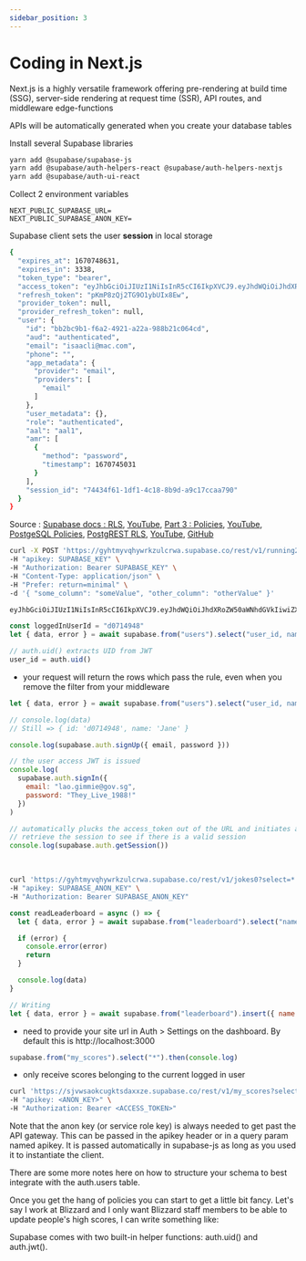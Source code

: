 ```yaml
---
sidebar_position: 3
---
```


# Coding in Next.js

Next.js is a highly versatile framework offering pre-rendering at build time (SSG), server-side rendering at request time (SSR), API routes, and middleware edge-functions

APIs will be automatically generated when you create your database tables

Install several Supabase libraries

```bash
yarn add @supabase/supabase-js
yarn add @supabase/auth-helpers-react @supabase/auth-helpers-nextjs
yarn add @supabase/auth-ui-react
```

Collect 2 environment variables

```env
NEXT_PUBLIC_SUPABASE_URL=
NEXT_PUBLIC_SUPABASE_ANON_KEY=
```

Supabase client sets the user **session** in local storage

```bash
{
  "expires_at": 1670748631,
  "expires_in": 3338,
  "token_type": "bearer",
  "access_token": "eyJhbGciOiJIUzI1NiIsInR5cCI6IkpXVCJ9.eyJhdWQiOiJhdXRoZW50aWNhdGVkIiwiZXhwIjoxNjcwNzQ4NjMxLCJzdWIiOiJiYjJiYzliMS1mNmEyLTQ5MjEtYTIyYS05ODhiMjFjMDY0Y2QiLCJlbWFpbCI6ImlzYWFjbGlAbWFjLmNvbSIsInBob25lIjoiIiwiYXBwX21ldGFkYXRhIjp7InByb3ZpZGVyIjoiZW1haWwiLCJwcm92aWRlcnMiOlsiZW1haWwiXX0sInVzZXJfbWV0YWRhdGEiOnt9LCJyb2xlIjoiYXV0aGVudGljYXRlZCIsImFhbCI6ImFhbDEiLCJhbXIiOlt7Im1ldGhvZCI6InBhc3N3b3JkIiwidGltZXN0YW1wIjoxNjcwNzQ1MDMxfV0sInNlc3Npb25faWQiOiI3NDQzNGY2MS0xZGYxLTRjMTgtOGI5ZC1hOWMxN2NjYWE3OTAifQ.0mcYEjLpRNjKeN-o-olT2LZohCFHGik2_EXZaGONRnk",
  "refresh_token": "pKmP8zQj2TG9O1ybUIx8Ew",
  "provider_token": null,
  "provider_refresh_token": null,
  "user": {
    "id": "bb2bc9b1-f6a2-4921-a22a-988b21c064cd",
    "aud": "authenticated",
    "email": "isaacli@mac.com",
    "phone": "",
    "app_metadata": {
      "provider": "email",
      "providers": [
        "email"
      ]
    },
    "user_metadata": {},
    "role": "authenticated",
    "aal": "aal1",
    "amr": [
      {
        "method": "password",
        "timestamp": 1670745031
      }
    ],
    "session_id": "74434f61-1df1-4c18-8b9d-a9c17ccaa790"
  }
}
```

Source : [Supabase docs : RLS](https://supabase.com/docs/learn/auth-deep-dive/auth-row-level-security), [YouTube](https://youtu.be/qY_iQ10IUhs), [Part 3 : Policies](https://supabase.com/docs/learn/auth-deep-dive/auth-policies), [YouTube](https://youtu.be/0LvCOlELs5U), [PostgeSQL Policies](https://www.postgresql.org/docs/12/sql-createpolicy.html), [PostgREST RLS](https://postgrest.org/en/v7.0.0/auth.html), [YouTube](https://youtu.be/0Fs96oZ4se0), [GitHub](https://github.com/supabase/supabase/tree/master/examples/user-management/nextjs-ts-user-management)

```bash
curl -X POST 'https://gyhtmyvqhywrkzulcrwa.supabase.co/rest/v1/running2' \
-H "apikey: SUPABASE_KEY" \
-H "Authorization: Bearer SUPABASE_KEY" \
-H "Content-Type: application/json" \
-H "Prefer: return=minimal" \
-d '{ "some_column": "someValue", "other_column": "otherValue" }'

eyJhbGciOiJIUzI1NiIsInR5cCI6IkpXVCJ9.eyJhdWQiOiJhdXRoZW50aWNhdGVkIiwiZXhwIjoxNjcwODI2NjQ4LCJzdWIiOiJiYjJiYzliMS1mNmEyLTQ5MjEtYTIyYS05ODhiMjFjMDY0Y2QiLCJlbWFpbCI6ImlzYWFjbGlAbWFjLmNvbSIsInBob25lIjoiIiwiYXBwX21ldGFkYXRhIjp7InByb3ZpZGVyIjoiZW1haWwiLCJwcm92aWRlcnMiOlsiZW1haWwiXX0sInVzZXJfbWV0YWRhdGEiOnt9LCJyb2xlIjoiYXV0aGVudGljYXRlZCIsImFhbCI6ImFhbDEiLCJhbXIiOlt7Im1ldGhvZCI6InBhc3N3b3JkIiwidGltZXN0YW1wIjoxNjcwODIzMDQ4fV0sInNlc3Npb25faWQiOiIyYWY3NmFkNy00MjNhLTRmYTUtYTc2MS05ZWI1MzJmMzhlY2UifQ.6YHkSNUzfrr9LAwNgEiipMxSCegeUnfvMRazygP1LUk
```

```js
const loggedInUserId = "d0714948"
let { data, error } = await supabase.from("users").select("user_id, name").eq("user_id", loggedInUserId)
```

```js
// auth.uid() extracts UID from JWT
user_id = auth.uid()
```

- your request will return the rows which pass the rule, even when you remove the filter from your middleware

```js
let { data, error } = await supabase.from("users").select("user_id, name")

// console.log(data)
// Still => { id: 'd0714948', name: 'Jane' }
```

```js
console.log(supabase.auth.signUp({ email, password }))

// the user access JWT is issued
console.log(
  supabase.auth.signIn({
    email: "lao.gimmie@gov.sg",
    password: "They_Live_1988!"
  })
)

// automatically plucks the access_token out of the URL and initiates a session
// retrieve the session to see if there is a valid session
console.log(supabase.auth.getSession())
```

&nbsp;

```bash
curl 'https://gyhtmyvqhywrkzulcrwa.supabase.co/rest/v1/jokes0?select=*' \
-H "apikey: SUPABASE_ANON_KEY" \
-H "Authorization: Bearer SUPABASE_ANON_KEY"
```

```js
const readLeaderboard = async () => {
  let { data, error } = await supabase.from("leaderboard").select("name, score").order("score", { ascending: false })

  if (error) {
    console.error(error)
    return
  }

  console.log(data)
}

// Writing
let { data, error } = await supabase.from("leaderboard").insert({ name: "Bob", score: 99999 })
```

- need to provide your site url in Auth > Settings on the dashboard. By default this is http://localhost:3000

```js
supabase.from("my_scores").select("*").then(console.log)
```

- only receive scores belonging to the current logged in user

```bash
curl 'https://sjvwsaokcugktsdaxxze.supabase.co/rest/v1/my_scores?select=*' \
-H "apikey: <ANON_KEY>" \
-H "Authorization: Bearer <ACCESS_TOKEN>"
```

Note that the anon key (or service role key) is always needed to get past the API gateway. This can be passed in the apikey header or in a query param named apikey. It is passed automatically in supabase-js as long as you used it to instantiate the client.

There are some more notes here on how to structure your schema to best integrate with the auth.users table.

Once you get the hang of policies you can start to get a little bit fancy. Let's say I work at Blizzard and I only want Blizzard staff members to be able to update people's high scores, I can write something like:

Supabase comes with two built-in helper functions: auth.uid() and auth.jwt().
